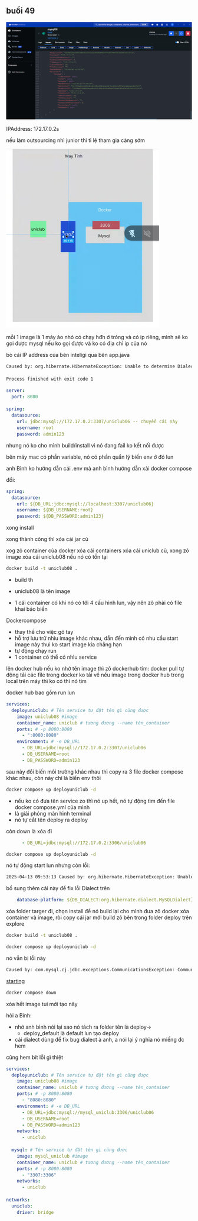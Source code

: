 ## buổi 49

![alt text](image.png)

IPAddress: 172.17.0.2s

nếu làm outsourcing nhì junior thì tỉ lệ tham gia càng sớm

![alt text](image-1.png)

mỗi 1 image là 1 máy ảo nhỏ có chạy hđh ở trỏng và có ip riêng, mình sẽ ko gọi được mysql nếu ko gọi được và ko có địa chỉ ip của nó

bỏ cái IP address của bên inteligi qua bên app.java

```sh
Caused by: org.hibernate.HibernateException: Unable to determine Dialect without JDBC metadata (please set 'jakarta.persistence.jdbc.url' for common cases or 'hibernate.dialect' when a custom Dialect implementation must be provided)

Process finished with exit code 1
```


```yaml
server:
  port: 8080

spring:
  datasource:
    url: jdbc:mysql://172.17.0.2:3307/uniclub06 -- chuyển cái này
    username: root
    password: admin123
```

nhưng nó ko cho mình build/install vì nó đang fail ko kết nối được

bên máy mac có phần variable, nó có phần quẩn lý biến env ở đó lun

anh Bình ko hướng dẫn cái .env mà anh bình hướng dẫn xài docker compose

đổi:
```yaml
spring:
  datasource:
    url: ${DB_URL:jdbc:mysql://localhost:3307/uniclub06}
    username: ${DB_USERNAME:root}
    password: ${DB_PASSWORD:admin123}
```

xong install

xong thành công thì xóa cái jar cũ

xog zô container của docker xóa cái containers xóa cái uniclub cũ, xong zô image xóa cái uniclub08 nếu nó có tồn tại

```sh
docker build -t uniclub08 .
```
- build th
- uniclub08 là tên image

- 1 cái container có khi nó có tới 4 cấu hình lun, vậy nên zô phải có file khai báo biến

Dockercompose
- thay thế cho việc gõ tay
- hỗ trợ lưu trữ nhìu image khác nhau, dẫn đến mình có nhu cầu start image này thui ko start image kia chẳng hạn
- tự động chạy run
- 1 container có thể có nhìu service

lên docker hub nếu ko nhớ tên image thì zô dockerhub tìm: docker pull tự động tải các file trong docker ko tải về
nếu image trong docker hub trong local trên máy thì ko có thì nó tìm

docker hub bao gồm run lun

```yml
services:
  deployuniclub: # Tên service tự đặt tên gì cũng được
    image: uniclub08 #image
    container_name: uniclub # tương đương --name tên_container
    ports: # -p 8080:8080
      - ":8080:8080"
    environment: # -e DB_URL
      - DB_URL=jdbc:mysql://172.17.0.2:3307/uniclub06
      - DB_USERNAME=root
      - DB_PASSWORD=admin123
```
sau này đổi biến môi trường khác nhau thì copy ra 3 file docker compose khác nhau, còn này chỉ là biến env thôi

```sh
docker compose up deployuniclub -d
```

- nếu ko có đưa tên service zo thì nó up hết, nó tự động tìm đến file docker compose.yml của mình
- là giải phóng màn hình terminal
- nó tự cắt tên deploy ra  deploy

còn down là xóa đi
```yml
      - DB_URL=jdbc:mysql://172.17.0.2:3306/uniclub06
```
```sh
docker compose up deployuniclub -d
```
nó tự động start lun nhưng còn lỗi:
```sh
2025-04-13 09:53:13 Caused by: org.hibernate.HibernateException: Unable to determine Dialect without JDBC metadata (please set 'jakarta.persistence.jdbc.url' for common cases or 'hibernate.dialect' when a custom Dialect implementation must be provided)
```
bổ sung thêm cái này để fix lỗi Dialect trên
```yml
    database-platform: ${DB_DIALECT:org.hibernate.dialect.MySQLDialect}
```
xóa folder targer đi, chọn install để nó build lại cho mình
đưa zô docker xóa container và image, ròi copy cái jar mới build zô bên trong folder deploy trên explore

```sh
docker build -t uniclub08 .
```

```sh
docker compose up deployuniclub -d
```
nó vẫn bị lỗi này
```sh
Caused by: com.mysql.cj.jdbc.exceptions.CommunicationsException: Communications link failure
```

[starting](https://docs.jboss.org/hibernate/orm/6.0/migration-guide/migration-guide.html?fbclid=IwZXh0bgNhZW0CMTEAAR7v8Z6sL3ylbIDbiV7Tg0ExsyOWZZWjIBigrjicbLltcD_kFARYifLv4i-z_Q_aem_AxLiw6LfpYI-WViZD3WFuw#_dialects)

```sh
docker compose down
```
xóa hết image tui mới tạo nãy

hỏi a Bình:
- nhờ anh bình nói lại sao nó tách ra folder tên là deploy->
  - deploy_default là default lun tạo deploy
- cái dialect dùng để fix bug dialect à anh, a nói lại ý nghĩa nó miếng đc hem

cũng hem bít lỗi gì thiệt

```yml
services:
  deployuniclub: # Tên service tự đặt tên gì cũng được
    image: uniclub08 #image
    container_name: uniclub # tương đương --name tên_container
    ports: # -p 8080:8080
      - "8080:8080"
    environment: # -e DB_URL
      - DB_URL=jdbc:mysql://mysql_uniclub:3306/uniclub06
      - DB_USERNAME=root
      - DB_PASSWORD=admin123
    networks:
      - uniclub

  mysql: # Tên service tự đặt tên gì cũng được
    image: mysql_uniclub #image
    container_name: uniclub # tương đương --name tên_container
    ports: # -p 8080:8080
      - "3307:3306"
    networks:
      - uniclub

networks:
  uniclub:
    driver: bridge
```


